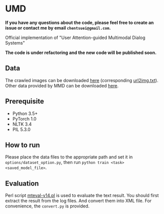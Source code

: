 # UMD

**If you have any questions about the code, please feel free to create an issue or contact me by email `chentsuei@gmail.com`.**

Official implementation of "User Attention-guided Multimodal Dialog Systems"

**The code is under refactoring and the new code will be published soon.**

## Data

The crawled images can be downloaded [here](https://icloud.qd.sdu.edu.cn:7777/#/link/5019AA633FE05A348F8C1D2E1A4A7087) (corresponding [url2img.txt](https://drive.google.com/open?id=0B25y9jdRAFLRVzEwUlVHMU9ycHRmTGVwSHRXd0d2MmNjVnpF)). Other data provided by MMD can be downloaded [here](https://drive.google.com/drive/folders/1JOGHzideeAsmykMUQD3z7aGFg-M4QlE2?usp=sharing).

## Prerequisite

- Python 3.5+
- PyTorch 1.0
- NLTK 3.4
- PIL 5.3.0

## How to run

Please place the data files to the appropriate path and set it in `options/dataset_option.py`, then run `python train <task> <saved_model_file>`.

## Evaluation

Perl script [mteval-v14.pl](https://github.com/moses-smt/mosesdecoder/blob/master/scripts/generic/mteval-v14.pl) is used to evaluate the text result. You should first extract the result from the log files. And convert them into XML file. For convenience, the `convert.py` is provided.
